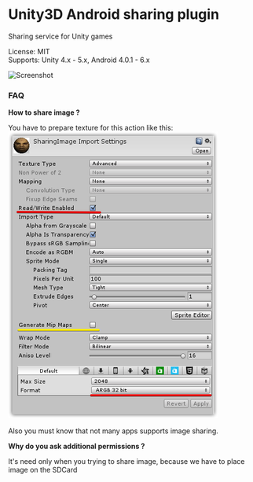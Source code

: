 Unity3D Android sharing plugin
=====
Sharing service for Unity games

License: MIT<br>Supports: Unity 4.x - 5.x, Android 4.0.1 - 6.x

![Screenshot](https://raw.githubusercontent.com/Agasper/unity-android-sharing-plugin/master/screen2.png "Screenshot")

### FAQ

**How to share image ?**

You have to prepare texture for this action like this: <br>
![Screenshot](https://raw.githubusercontent.com/Agasper/unity-android-sharing-plugin/master/screen1.png "Screenshot")

Also you must know that not many apps supports image sharing.

**Why do you ask additional permissions  ?**

It's need only when you trying to share image, because we have to place image on the SDCard

